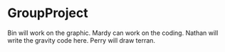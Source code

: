 # GroupProject


Bin will work on the graphic.
Mardy can work on the coding.
Nathan will write the gravity code here.
Perry will draw terran.
